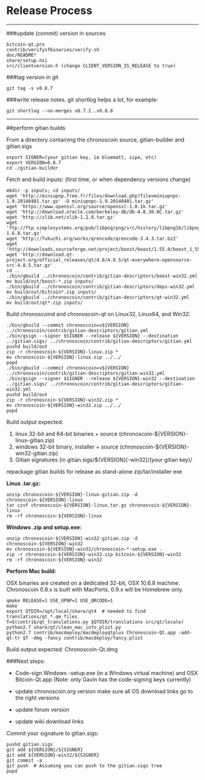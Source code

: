 Release Process
====================

* * *

###update (commit) version in sources


	bitcoin-qt.pro
	contrib/verifysfbinaries/verify.sh
	doc/README*
	share/setup.nsi
	src/clientversion.h (change CLIENT_VERSION_IS_RELEASE to true)

###tag version in git

	git tag -s v0.8.7

###write release notes. git shortlog helps a lot, for example:

	git shortlog --no-merges v0.7.2..v0.8.0

* * *

##perform gitian builds

 From a directory containing the chronoscoin source, gitian-builder and gitian.sigs
  
	export SIGNER=(your gitian key, ie bluematt, sipa, etc)
	export VERSION=0.8.7
	cd ./gitian-builder

 Fetch and build inputs: (first time, or when dependency versions change)

	mkdir -p inputs; cd inputs/
	wget 'http://miniupnp.free.fr/files/download.php?file=miniupnpc-1.9.20140401.tar.gz' -O miniupnpc-1.9.20140401.tar.gz'
	wget 'https://www.openssl.org/source/openssl-1.0.1k.tar.gz'
	wget 'http://download.oracle.com/berkeley-db/db-4.8.30.NC.tar.gz'
	wget 'http://zlib.net/zlib-1.2.8.tar.gz'
	wget 'ftp://ftp.simplesystems.org/pub/libpng/png/src/history/libpng16/libpng-1.6.8.tar.gz'
	wget 'http://fukuchi.org/works/qrencode/qrencode-3.4.3.tar.bz2'
	wget 'http://downloads.sourceforge.net/project/boost/boost/1.55.0/boost_1_55_0.tar.bz2'
	wget 'http://download.qt-project.org/official_releases/qt/4.8/4.8.5/qt-everywhere-opensource-src-4.8.5.tar.gz'
	cd ..
	./bin/gbuild ../chronoscoin/contrib/gitian-descriptors/boost-win32.yml
	mv build/out/boost-*.zip inputs/
	./bin/gbuild ../chronoscoin/contrib/gitian-descriptors/deps-win32.yml
	mv build/out/bitcoin*.zip inputs/
	./bin/gbuild ../chronoscoin/contrib/gitian-descriptors/qt-win32.yml
	mv build/out/qt*.zip inputs/

 Build chronoscoind and chronoscoin-qt on Linux32, Linux64, and Win32:
  
	./bin/gbuild --commit chronoscoin=v${VERSION} ../chronoscoin/contrib/gitian-descriptors/gitian.yml
	./bin/gsign --signer $SIGNER --release ${VERSION} --destination ../gitian.sigs/ ../chronoscoin/contrib/gitian-descriptors/gitian.yml
	pushd build/out
	zip -r chronoscoin-${VERSION}-linux.zip *
	mv chronoscoin-${VERSION}-linux.zip ../../
	popd
	./bin/gbuild --commit chronoscoin=v${VERSION} ../chronoscoin/contrib/gitian-descriptors/gitian-win32.yml
	./bin/gsign --signer $SIGNER --release ${VERSION}-win32 --destination ../gitian.sigs/ ../chronoscoin/contrib/gitian-descriptors/gitian-win32.yml
	pushd build/out
	zip -r chronoscoin-${VERSION}-win32.zip *
	mv chronoscoin-${VERSION}-win32.zip ../../
	popd

  Build output expected:

  1. linux 32-bit and 64-bit binaries + source (chronoscoin-${VERSION}-linux-gitian.zip)
  2. windows 32-bit binary, installer + source (chronoscoin-${VERSION}-win32-gitian.zip)
  3. Gitian signatures (in gitian.sigs/${VERSION}[-win32]/(your gitian key)/

repackage gitian builds for release as stand-alone zip/tar/installer exe

**Linux .tar.gz:**

	unzip chronoscoin-${VERSION}-linux-gitian.zip -d chronoscoin-${VERSION}-linux
	tar czvf chronoscoin-${VERSION}-linux.tar.gz chronoscoin-${VERSION}-linux
	rm -rf chronoscoin-${VERSION}-linux

**Windows .zip and setup.exe:**

	unzip chronoscoin-${VERSION}-win32-gitian.zip -d chronoscoin-${VERSION}-win32
	mv chronoscoin-${VERSION}-win32/chronoscoin-*-setup.exe .
	zip -r chronoscoin-${VERSION}-win32.zip bitcoin-${VERSION}-win32
	rm -rf chronoscoin-${VERSION}-win32

**Perform Mac build:**

  OSX binaries are created on a dedicated 32-bit, OSX 10.6.8 machine.
  Chronoscoin 0.8.x is built with MacPorts.  0.9.x will be Homebrew only.

	qmake RELEASE=1 USE_UPNP=1 USE_QRCODE=1
	make
	export QTDIR=/opt/local/share/qt4  # needed to find translations/qt_*.qm files
	T=$(contrib/qt_translations.py $QTDIR/translations src/qt/locale)
	python2.7 share/qt/clean_mac_info_plist.py
	python2.7 contrib/macdeploy/macdeployqtplus Chronoscoin-Qt.app -add-qt-tr $T -dmg -fancy contrib/macdeploy/fancy.plist

 Build output expected: Chronoscoin-Qt.dmg

###Next steps:

* Code-sign Windows -setup.exe (in a Windows virtual machine) and
  OSX Bitcoin-Qt.app (Note: only Gavin has the code-signing keys currently)

* update chronoscoin.org version
  make sure all OS download links go to the right versions

* update forum version

* update wiki download links

Commit your signature to gitian.sigs:

	pushd gitian.sigs
	git add ${VERSION}/${SIGNER}
	git add ${VERSION}-win32/${SIGNER}
	git commit -a
	git push  # Assuming you can push to the gitian.sigs tree
	popd

